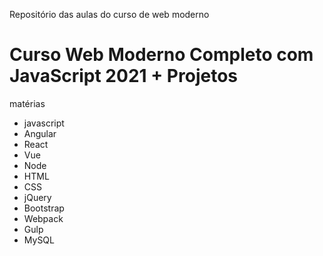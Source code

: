 Repositório das aulas do curso de web moderno

# Curso Web Moderno Completo com JavaScript 2021 + Projetos

matérias 

* javascript
* Angular
* React
* Vue
* Node
* HTML
* CSS
* jQuery
* Bootstrap
* Webpack
* Gulp
* MySQL

